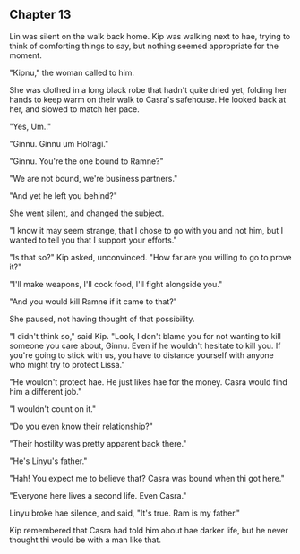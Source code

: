 <!--

ch13

- Setre visits Kip in the night, and is furious at him for letting Casra get to a vulnerable position
  - Setre plans the attack with Kip, tells them where the armory is so they can steal weapons.
  - Linyu suggests using radio to synchronize movements
  - Linyu teaches the people radio
  - Linyu and Ramne's woman, Punyu, become closer
  - Setre takes the antidote back to the Shadestead to heal the slaves who still follow Setre
- Armed with listeners, they surround the Shadestead
  - Kip hears strange signals from Holragi on the radio


Setting:
  - It's starting to get just above freezing temps

-->


## Chapter 13


  Lin was silent on the walk back home. Kip was walking next to hae, trying to think of comforting things to say, but nothing seemed appropriate for the moment.

  "Kipnu," the woman called to him.

  She was clothed in a long black robe that hadn't quite dried yet, folding her hands to keep warm on their walk to Casra's safehouse. He looked back at her, and slowed to match her pace.

  "Yes, Um.."

  "Ginnu. Ginnu um Holragi."

  "Ginnu. You're the one bound to Ramne?"

  "We are not bound, we're business partners."

  "And yet he left you behind?"

  She went silent, and changed the subject.

  "I know it may seem strange, that I chose to go with you and not him, but I wanted to tell you that I support your efforts."

  "Is that so?" Kip asked, unconvinced. "How far are you willing to go to prove it?"

  "I'll make weapons, I'll cook food, I'll fight alongside you."

  "And you would kill Ramne if it came to that?"

  She paused, not having thought of that possibility.

  "I didn't think so," said Kip. "Look, I don't blame you for not wanting to kill someone you care about, Ginnu. Even if he wouldn't hesitate to kill you. If you're going to stick with us, you have to distance yourself with anyone who might try to protect Lissa."

  "He wouldn't protect hae. He just likes hae for the money. Casra would find him a different job."

  "I wouldn't count on it."

  "Do you even know their relationship?"

  "Their hostility was pretty apparent back there."

  "He's Linyu's father."

  "Hah! You expect me to believe that? Casra was bound when thi got here."

  "Everyone here lives a second life. Even Casra."

  Linyu broke hae silence, and said, "It's true. Ram is my father."

  Kip remembered that Casra had told him about hae darker life, but he never thought thi would be with a man like that.

